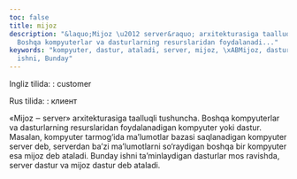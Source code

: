```yaml
---
toc: false
title: mijoz
description: "&laquo;Mijoz \u2012 server&raquo; arxitekturasiga taalluqli tushuncha.
  Boshqa kompyuterlar va dasturlarning resurslaridan foydalanadi..."
keywords: "kompyuter, dastur, ataladi, server, mijoz, \xABMijoz, dasturlar, ta\u2019minlaydigan,
  ishni, Bunday"
---
```


Ingliz tilida:
:   customer

Rus tilida:
:   клиент

«Mijoz ‒ server» arxitekturasiga taalluqli tushuncha. Boshqa kompyuterlar va dasturlarning resurslaridan foydalanadigan kompyuter yoki dastur. Masalan, kompyuter tarmog‘ida ma’lumotlar bazasi saqlanadigan kompyuter server deb, serverdan ba’zi ma’lumotlarni so‘raydigan boshqa bir kompyuter esa mijoz deb ataladi. Bunday ishni ta’minlaydigan dasturlar mos ravishda, server dastur va mijoz dastur deb ataladi.